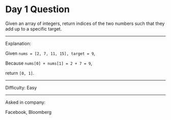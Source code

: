 # Day 1 Question

Given an array of integers, return indices of the two numbers such that they add up to a specific target.

---

Explanation:

Given `nums = [2, 7, 11, 15], target = 9`,

Because `nums[0] + nums[1] = 2 + 7 = 9`,

return `[0, 1]`.

---

Difficulty:
Easy

---

Asked in company:

Facebook, Bloomberg
